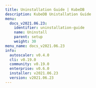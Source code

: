 ```yaml
---
title: Uninstallation Guide | KubeDB
description: KubeDB Unistallation Guide
menu:
  docs_v2021.06.23:
    identifier: uninstallation-guide
    name: Uninstall
    parent: setup
    weight: 30
menu_name: docs_v2021.06.23
info:
  autoscaler: v0.4.0
  cli: v0.19.0
  community: v0.19.0
  enterprise: v0.6.0
  installer: v2021.06.23
  version: v2021.06.23
---
```



